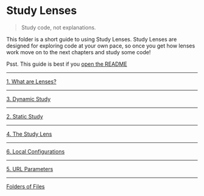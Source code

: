 # Study Lenses

> Study code, not explanations.

This folder is a short guide to using Study Lenses. Study Lenses are designed
for exploring code at your own pace, so once you get how lenses work move on to
the next chapters and study some code!

Psst. This guide is best if you [open the README](./README.md?slides)

---

<a class="study-lens" href="./0-study-lenses/1-what-are-lenses.js" target="_blank">1. What are
Lenses?</a>

---

<a class="study-lens" href="./0-study-lenses/2-dynamic-study.js" target="_blank">3. Dynamic
Study</a>

---

<a class="study-lens" href="./0-study-lenses/3-static-study.js" target="_blank">2. Static
Study</a>

---

<a class="study-lens" href="./0-study-lenses/4-the-study-lens.js?study" target="_blank">4. The
Study Lens</a>

---

<a class="study-lens" href="./0-study-lenses/5-local-configurations.js?--defaults" target="_blank">6.
Local Configurations</a>

---

<a class='study-lens' href="./0-study-lenses/6-url-parameters.js?--defaults" target="_blank">5.
URL Parameters</a>

---

<a class='study-lens' href="./?--defaults" target="_blank">Folders of Files</a>

